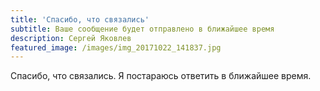 ```yaml
---
title: 'Спасибо, что связались'
subtitle: Ваше сообщение будет отправлено в ближайшее время
description: Сергей Яковлев
featured_image: /images/img_20171022_141837.jpg
---
```

Спасибо, что связались. Я постараюсь ответить в ближайшее время.
